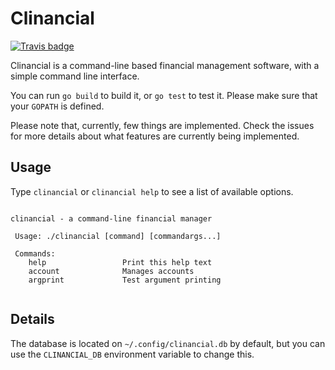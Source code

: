 # Clinancial

[![Travis badge](https://api.travis-ci.org/arthurmco/clinancial.svg?branch=master)](https://travis-ci.org/arthurmco/clinancial)

Clinancial is a command-line based financial management software, with a simple command line interface.

You can run `go build` to build it, or `go test` to test it. Please make sure that your `GOPATH` is defined.

Please note that, currently, few things are implemented. Check the issues for more details about what features are currently being implemented.

## Usage

Type `clinancial` or `clinancial help` to see a list of available options.

```

clinancial - a command-line financial manager

 Usage: ./clinancial [command] [commandargs...]

 Commands: 
	help                 Print this help text
	account              Manages accounts
	argprint             Test argument printing


```

## Details

The database is located on `~/.config/clinancial.db` by default, but you can use the `CLINANCIAL_DB` environment variable to change this.


